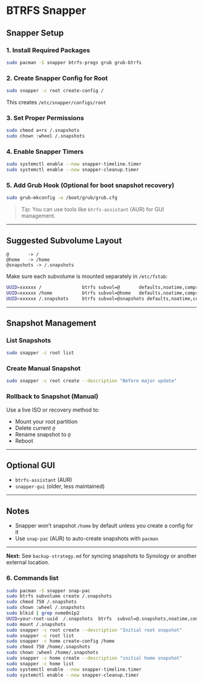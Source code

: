 # BTRFS Snapper 

## Snapper Setup 

### 1. Install Required Packages
```bash
sudo pacman -S snapper btrfs-progs grub grub-btrfs
```

### 2. Create Snapper Config for Root
```bash
sudo snapper -c root create-config /
```
This creates `/etc/snapper/configs/root`

### 3. Set Proper Permissions
```bash
sudo chmod a+rx /.snapshots
sudo chown :wheel /.snapshots
```

### 4. Enable Snapper Timers
```bash
sudo systemctl enable --now snapper-timeline.timer
sudo systemctl enable --now snapper-cleanup.timer
```

### 5. Add Grub Hook (Optional for boot snapshot recovery)
```bash
sudo grub-mkconfig -o /boot/grub/grub.cfg
```

> Tip: You can use tools like `btrfs-assistant` (AUR) for GUI management.

---

## Suggested Subvolume Layout
```
@       -> /
@home   -> /home
@snapshots -> /.snapshots
```

Make sure each subvolume is mounted separately in `/etc/fstab`:
```bash
UUID=xxxxxx /               btrfs subvol=@       defaults,noatime,compress=zstd 0 1
UUID=xxxxxx /home           btrfs subvol=@home   defaults,noatime,compress=zstd 0 2
UUID=xxxxxx /.snapshots     btrfs subvol=@snapshots defaults,noatime,compress=zstd 0 2
```

---

## Snapshot Management

### List Snapshots
```bash
sudo snapper -c root list
```

### Create Manual Snapshot
```bash
sudo snapper -c root create --description "Before major update"
```

### Rollback to Snapshot (Manual)
Use a live ISO or recovery method to:
- Mount your root partition
- Delete current `@`
- Rename snapshot to `@`
- Reboot

---

## Optional GUI
- `btrfs-assistant` (AUR)
- `snapper-gui` (older, less maintained)

---

## Notes
- Snapper won’t snapshot `/home` by default unless you create a config for it
- Use `snap-pac` (AUR) to auto-create snapshots with `pacman`

---

**Next:** See `backup-strategy.md` for syncing snapshots to Synology or another external location.


### 6. Commands list
```bash
sudo pacman -S snapper snap-pac
sudo btrfs subvolume create /.snapshots
sudo chmod 750 /.snapshots
sudo chown :wheel /.snapshots
sudo blkid | grep nvme0n1p2
UUID=your-root-uuid  /.snapshots  btrfs  subvol=@.snapshots,noatime,compress=zstd:3  0 0
sudo mount /.snapshots
sudo snapper -c root create --description "Initial root snapshot"
sudo snapper -c root list
sudo snapper -c home create-config /home
sudo chmod 750 /home/.snapshots
sudo chown :wheel /home/.snapshots
sudo snapper -c home create --description "initial home snapshot"
sudo snapper -c home list
sudo systemctl enable --now snapper-timeline.timer
sudo systemctl enable --now snapper-cleanup.timer
```

